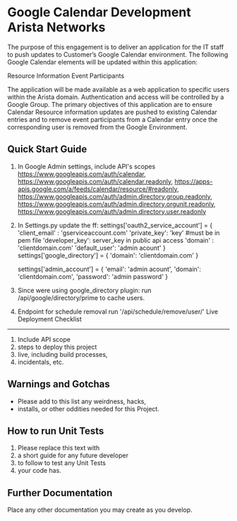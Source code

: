 Google Calendar Development
Arista Networks
===========================

The purpose of this engagement is to deliver an application for the IT staff to push updates to Customer’s Google Calendar environment. The following Google Calendar elements will be updated within this application:

Resource Information
Event Participants

The application will be made available as a web application to specific users within the Arista domain. Authentication and access will be controlled by a Google Group. The primary objectives of this application are to ensure Calendar Resource information updates are pushed to existing Calendar entries and to remove event participants from a Calendar entry once the corresponding user is removed from the Google Environment.

Quick Start Guide
-----------------
1. In Google Admin settings, include API's scopes
    https://www.googleapis.com/auth/calendar,
    https://www.googleapis.com/auth/calendar.readonly,
    https://apps-apis.google.com/a/feeds/calendar/resource/#readonly,
    https://www.googleapis.com/auth/admin.directory.group.readonly,
    https://www.googleapis.com/auth/admin.directory.orgunit.readonly,
    https://www.googleapis.com/auth/admin.directory.user.readonly
2. In Settings.py update the ff:
    settings['oauth2_service_account'] = {
        'client_email' : 'gserviceaccount.com'
        'private_key': 'key' #must be in pem file
        'developer_key': server_key in public api access
        'domain' : 'clientdomain.com'
        'default_user': 'admin acount'
    }
    settings['google_directory'] = {
        'domain': 'clientdomain.com'
    }

    settings['admin_account'] = {
        'email': 'admin acount',
        'domain': 'clientdomain.com',
        'password': 'admin password'
    }
3. Since were using google_directory plugin: run /api/google/directory/prime to cache users.

4. Endpoint for schedule removal run '/api/schedule/remove/user/<email>'
Live Deployment Checklist
-------------------------

 1. Include API scope
 2. steps to deploy this project
 3. live, including build processes,
 4. incidentals, etc.


Warnings and Gotchas
---------------------------
 * Please add to this list any weirdness, hacks,
 * installs, or other oddities needed for this Project.


How to run Unit Tests
-----------------------
1. Please replace this text with
2. a short guide for any future developer
3. to follow to test any Unit Tests
4. your code has.


Further Documentation
----------------------
Place any other documentation you may create as you develop.
